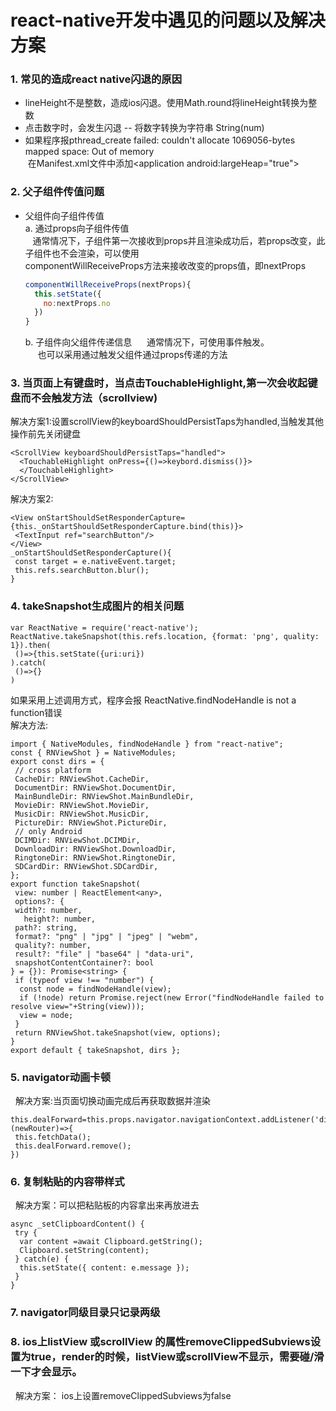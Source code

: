 # react-native开发中遇见的问题以及解决方案
### 1. 常见的造成react native闪退的原因   
  * lineHeight不是整数，造成ios闪退。使用Math.round将lineHeight转换为整数   
  * 点击数字时，会发生闪退 -- 将数字转换为字符串 String(num)   
  * 如果程序报pthread_create failed: couldn't allocate 1069056-bytes mapped space: Out of memory    
  在Manifest.xml文件中添加\<application android:largeHeap="true">
### 2. 父子组件传值问题   
  * 父组件向子组件传值   
    a. 通过props向子组件传值   
    通常情况下，子组件第一次接收到props并且渲染成功后，若props改变，此子组件也不会渲染，可以使用   
    componentWillReceiveProps方法来接收改变的props值，即nextProps    
      ``` javascript
      componentWillReceiveProps(nextProps){    
        this.setState({    
          no:nextProps.no    
        })   
      }
      ```
    b. 子组件向父组件传递信息
      通常情况下，可使用事件触发。   
      也可以采用通过触发父组件通过props传递的方法   
### 3. 当页面上有键盘时，当点击TouchableHighlight,第一次会收起键盘而不会触发方法（scrollview)    
   解决方案1:设置scrollView的keyboardShouldPersistTaps为handled,当触发其他操作前先关闭键盘    
   ``` react ntive    
   <ScrollView keyboardShouldPersistTaps="handled">   
     <TouchableHighlight onPress={()=>keybord.dismiss()}>    
     </TouchableHighlight>    
   </ScrollView>    
   ```    
   解决方案2:    
   ``` react ntive    
   <View onStartShouldSetResponderCapture={this._onStartShouldSetResponderCapture.bind(this)}>   
    <TextInput ref="searchButton"/>   
   </View>    
   _onStartShouldSetResponderCapture(){    
    const target = e.nativeEvent.target;    
    this.refs.searchButton.blur();    
   }    
   ```    
### 4. takeSnapshot生成图片的相关问题    
   ``` react native    
   var ReactNative = require('react-native');    
   ReactNative.takeSnapshot(this.refs.location, {format: 'png', quality: 1}).then(    
    ()=>{this.setState({uri:uri})     
   ).catch(    
    ()=>{}    
   )     
   ```    
   如果采用上述调用方式，程序会报 ReactNative.findNodeHandle is not a function错误    
   解决方法:    
   ``` react native     
   import { NativeModules, findNodeHandle } from "react-native";    
   const { RNViewShot } = NativeModules;    
   export const dirs = {     
    // cross platform    
    CacheDir: RNViewShot.CacheDir,    
    DocumentDir: RNViewShot.DocumentDir,    
    MainBundleDir: RNViewShot.MainBundleDir,    
    MovieDir: RNViewShot.MovieDir,    
    MusicDir: RNViewShot.MusicDir,    
    PictureDir: RNViewShot.PictureDir,    
    // only Android    
    DCIMDir: RNViewShot.DCIMDir,     
    DownloadDir: RNViewShot.DownloadDir,    
    RingtoneDir: RNViewShot.RingtoneDir,    
    SDCardDir: RNViewShot.SDCardDir,    
   };     
   export function takeSnapshot(     
    view: number | ReactElement<any>,    
    options?: {    
    width?: number,    
    height?: number,    
    path?: string,    
    format?: "png" | "jpg" | "jpeg" | "webm",    
    quality?: number,    
    result?: "file" | "base64" | "data-uri",     
    snapshotContentContainer?: bool     
   } = {}): Promise<string> {     
    if (typeof view !== "number") {    
     const node = findNodeHandle(view);    
     if (!node) return Promise.reject(new Error("findNodeHandle failed to resolve view="+String(view)));    
     view = node;     
    }     
    return RNViewShot.takeSnapshot(view, options);     
   }    
   export default { takeSnapshot, dirs };    
   ```    
### 5. navigator动画卡顿
   解决方案:当页面切换动画完成后再获取数据并渲染    
   ``` react native    
   this.dealForward=this.props.navigator.navigationContext.addListener('didfocus',(newRouter)=>{    
    this.fetchData();    
    this.dealForward.remove();    
   })    
   ```    
### 6. 复制粘贴的内容带样式    
   解决方案：可以把粘贴板的内容拿出来再放进去    
   ``` react native    
   async _setClipboardContent() {    
    try {    
     var content =await Clipboard.getString();   
     Clipboard.setString(content);    
    } catch(e) {    
     this.setState({ content: e.message });   
    }    
   }    
  ```    
### 7. navigator同级目录只记录两级    
### 8. ios上listView 或scrollView 的属性removeClippedSubviews设置为true，render的时候，listView或scrollView不显示，需要碰/滑一下才会显示。    
   解决方案： ios上设置removeClippedSubviews为false    
